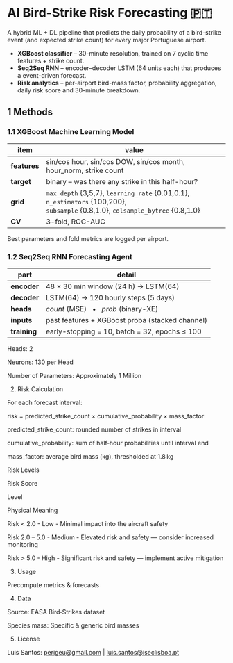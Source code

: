 
# AI Bird-Strike Risk Forecasting  🇵🇹

A hybrid ML + DL pipeline that predicts the daily probability of a bird-strike event (and expected strike count) for every major Portuguese airport.

* **XGBoost classifier** – 30-minute resolution, trained on 7 cyclic time features + strike count.
* **Seq2Seq RNN** – encoder–decoder LSTM (64 units each) that produces a event-driven forecast.
* **Risk analytics** – per-airport bird-mass factor, probability aggregation, daily risk score and 30-minute breakdown.




## 1  Methods

### 1.1  XGBoost Machine Learning Model

| item | value |
|------|-------|
| **features** | sin/cos hour, sin/cos DOW, sin/cos month, hour\_norm, strike count |
| **target**   | binary – was there any strike in this half-hour? |
| **grid**     | `max_depth` {3,5,7}, `learning_rate` {0.01,0.1}, `n_estimators` {100,200},<br>`subsample` {0.8,1.0}, `colsample_bytree` {0.8,1.0} |
| **CV**       | 3-fold, ROC-AUC |

Best parameters and fold metrics are logged per airport.


### 1.2  Seq2Seq RNN Forecasting Agent

| part | detail |
|------|--------|
| **encoder** | 48 × 30 min window (24 h) → LSTM(64) |
| **decoder** | LSTM(64) → 120 hourly steps (5 days) |
| **heads**   | *count* (MSE) &nbsp;&nbsp;•&nbsp;&nbsp; *prob* (binary-XE) |
| **inputs**  | past features + XGBoost proba (stacked channel) |
| **training**| early-stopping = 10, batch = 32, epochs ≤ 100 |

Heads: 2

Neurons: 130 per Head

Number of Parameters: Approximately 1 Million




2. Risk Calculation

For each forecast interval:

risk = predicted_strike_count × cumulative_probability × mass_factor

predicted_strike_count: rounded number of strikes in interval

cumulative_probability: sum of half‑hour probabilities until interval end

mass_factor: average bird mass (kg), thresholded at 1.8 kg

Risk Levels

Risk Score

Level

Physical Meaning

Risk < 2.0 - Low - Minimal impact into the aircraft safety

Risk 2.0 – 5.0 - Medium - Elevated risk and safety — consider increased monitoring

Risk > 5.0 - High - Significant risk and safety — implement active mitigation




3. Usage

Precompute metrics & forecasts




4. Data

Source: EASA Bird‑Strikes dataset

Species mass: Specific & generic bird masses



5. License

Luis Santos: perigeu@gmail.com | luis.santos@iseclisboa.pt
